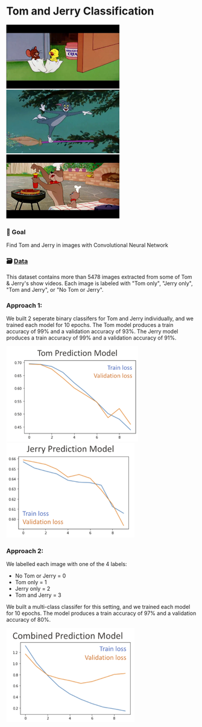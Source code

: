 # Tom and Jerry Classification
<img width=300 src="img/jerry.jpg"> <img width=300 src="img/tom.jpg"> <img width=300 src="img/dogs.jpg">       

### 🚀 Goal
Find Tom and Jerry in images with Convolutional Neural Network 

### 🗃 [Data](https://www.kaggle.com/datasets/balabaskar/tom-and-jerry-image-classification?select=ground_truth.csv)
This dataset contains more than 5478 images extracted from some of Tom & Jerry's show videos. Each image is labeled with "Tom only", "Jerry only", "Tom and Jerry", or "No Tom or Jerry". 

### Approach 1:
We built 2 seperate binary classifers for Tom and Jerry individually, and we trained each model for 10 epochs. 
The Tom model produces a train accuracy of 99% and a validation accuracy of 93%. 
The Jerry model produces a train accuracy of 99% and a validation accuracy of 91%. 

<img width=350 src="img/tom_model.png">    <img width=340 src="img/jerry_model.png">

### Approach 2:
We labelled each image with one of the 4 labels:
* No Tom or Jerry = 0
* Tom only = 1
* Jerry only = 2
* Tom and Jerry = 3

We built a multi-class classifer for this setting, and we trained each model for 10 epochs. 
The model produces a train accuracy of 97% and a validation accuracy of 80%. 

<img width=340 src="img/combined_model.png">    
